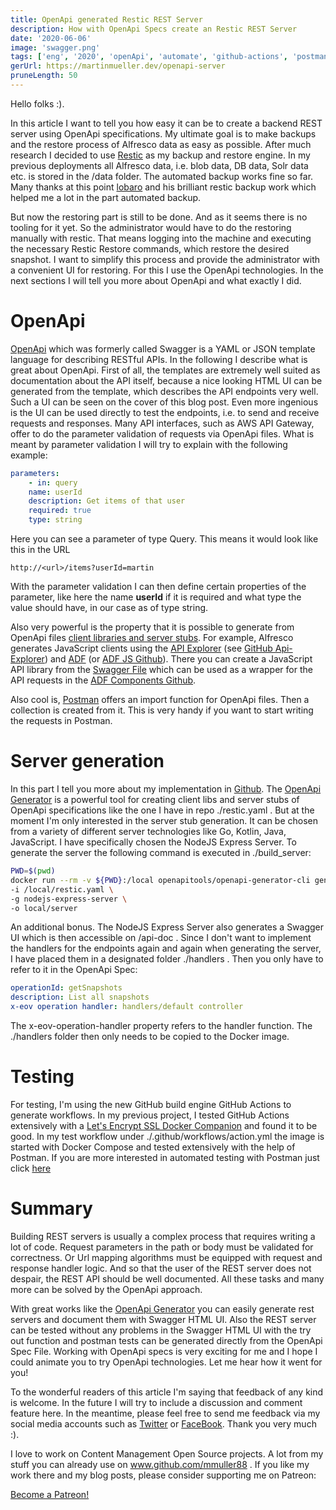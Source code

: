 ```yaml
---
title: OpenApi generated Restic REST Server
description: How with OpenApi Specs create an Restic REST Server
date: '2020-06-06'
image: 'swagger.png'
tags: ['eng', '2020', 'openApi', 'automate', 'github-actions', 'postman']
gerUrl: https://martinmueller.dev/openapi-server
pruneLength: 50
---
```


Hello folks :).

In this article I want to tell you how easy it can be to create a backend REST server using OpenApi specifications. My ultimate goal is to make backups and the restore process of Alfresco data as easy as possible. After much research I decided to use [Restic](https://github.com/restic/restic) as my backup and restore engine. In my previous deployments all Alfresco data, i.e. blob data, DB data, Solr data etc. is stored in the /data folder. The automated backup works fine so far. Many thanks at this point [lobaro](https://github.com/lobaro/restic-backup-docker) and his brilliant restic backup work which helped me a lot in the part automated backup.

But now the restoring part is still to be done. And as it seems there is no tooling for it yet. So the administrator would have to do the restoring manually with restic. That means logging into the machine and executing the necessary Restic Restore commands, which restore the desired snapshot. I want to simplify this process and provide the administrator with a convenient UI for restoring. For this I use the OpenApi technologies. In the next sections I will tell you more about OpenApi and what exactly I did.

# OpenApi
[OpenApi](https://swagger.io/docs/specification/about/) which was formerly called Swagger is a YAML or JSON template language for describing RESTful APIs. In the following I describe what is great about OpenApi. First of all, the templates are extremely well suited as documentation about the API itself, because a nice looking HTML UI can be generated from the template, which describes the API endpoints very well. Such a UI can be seen on the cover of this blog post. Even more ingenious is the UI can be used directly to test the endpoints, i.e. to send and receive requests and responses. Many API interfaces, such as AWS API Gateway, offer to do the parameter validation of requests via OpenApi files. What is meant by parameter validation I will try to explain with the following example:

```YAML
parameters:
    - in: query
    name: userId
    description: Get items of that user
    required: true
    type: string
```

Here you can see a parameter of type Query. This means it would look like this in the URL
```
http://<url>/items?userId=martin
```

With the parameter validation I can then define certain properties of the parameter, like here the name **userId** if it is required and what type the value should have, in our case as of type string.

Also very powerful is the property that it is possible to generate from OpenApi files [client libraries and server stubs](https://swagger.io/tools/swagger-codegen/). For example, Alfresco generates JavaScript clients using the [API Explorer](https://api-explorer.alfresco.com/api-explorer/) (see [GitHub Api-Explorer](https://github.com/Alfresco/rest-api-explorer)) and [ADF](https://www.alfresco.com/abn/adf/) (or [ADF JS Github](https://github.com/Alfresco/alfresco-js-api)). There you can create a JavaScript API library from the [Swagger File](https://github.com/Alfresco/rest-api-explorer/blob/master/src/main/webapp/definitions/alfresco-core.yaml) which can be used as a wrapper for the API requests in the [ADF Components Github](https://github.com/Alfresco/alfresco-ng2-components).

Also cool is, [Postman](https://www.postman.com/automated-testing) offers an import function for OpenApi files. Then a collection is created from it. This is very handy if you want to start writing the requests in Postman.

# Server generation
In this part I tell you more about my implementation in [Github](https://github.com/mmuller88/restic-backup-restore-docker/). The [OpenApi Generator](https://github.com/OpenAPITools/openapi-generator-cli) is a powerful tool for creating client libs and server stubs of OpenApi specifications like the one I have in repo ./restic.yaml . But at the moment I'm only interested in the server stub generation. It can be chosen from a variety of different server technologies like Go, Kotlin, Java, JavaScript. I have specifically chosen the NodeJS Express Server. To generate the server the following command is executed in ./build_server:

```BASH
PWD=$(pwd)
docker run --rm -v ${PWD}:/local openapitools/openapi-generator-cli generate \
-i /local/restic.yaml \
-g nodejs-express-server \
-o local/server
```

An additional bonus. The NodeJS Express Server also generates a Swagger UI which is then accessible on /api-doc . Since I don't want to implement the handlers for the endpoints again and again when generating the server, I have placed them in a designated folder ./handlers . Then you only have to refer to it in the OpenApi Spec:

```YAML
operationId: getSnapshots
description: List all snapshots
x-eov operation handler: handlers/default controller
```

The x-eov-operation-handler property refers to the handler function. The ./handlers folder then only needs to be copied to the Docker image.

# Testing
For testing, I'm using the new GitHub build engine GitHub Actions to generate workflows. In my previous project, I tested GitHub Actions extensively with a [Let's Encrypt SSL Docker Companion](https://martinmueller.dev/alf-lets-encrypt-eng) and found it to be good. In my test workflow under ./.github/workflows/action.yml the image is started with Docker Compose and tested extensively with the help of Postman. If you are more interested in automated testing with Postman just click [here](https://martinmueller.dev/tags/postman)

# Summary
Building REST servers is usually a complex process that requires writing a lot of code. Request parameters in the path or body must be validated for correctness. Or Url mapping algorithms must be equipped with request and response handler logic. And so that the user of the REST server does not despair, the REST API should be well documented. All these tasks and many more can be solved by the OpenApi approach. 

With great works like the [OpenApi Generator](https://github.com/OpenAPITools/openapi-generator-cli) you can easily generate rest servers and document them with Swagger HTML UI. Also the REST server can be tested without any problems in the Swagger HTML UI with the try out function and postman tests can be generated directly from the OpenApi Spec File. Working with OpenApi specs is very exciting for me and I hope I could animate you to try OpenApi technologies. Let me hear how it went for you!

To the wonderful readers of this article I'm saying that feedback of any kind is welcome. In the future I will try to include a discussion and comment feature here. In the meantime, please feel free to send me feedback via my social media accounts such as [Twitter](https://twitter.com/MartinMueller_) or [FaceBook](https://www.facebook.com/martin.muller.10485). Thank you very much :).

I love to work on Content Management Open Source projects. A lot from my stuff you can already use on www.github.com/mmuller88 . If you like my work there and my blog posts, please consider supporting me on Patreon:

<a href="https://www.patreon.com/bePatron?u=29010217" data-patreon-widget-type="become-patron-button">Become a Patreon!</a><script async src="https://c6.patreon.com/becomePatronButton.bundle.js"></script>